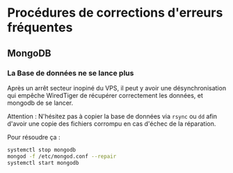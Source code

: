# Procédures de corrections d'erreurs fréquentes

## MongoDB

### La Base de données ne se lance plus

Après un arrêt secteur inopiné du VPS, il peut y avoir une désynchronisation qui empêche WiredTiger de récupérer correctement les données, et mongodb de se lancer.

Attention : N'hésitez pas à copier la base de données via `rsync` ou `dd` afin d'avoir une copie des fichiers corrompu en cas d'échec de la réparation.

Pour résoudre ça :
```bash
systemctl stop mongodb
mongod -f /etc/mongod.conf --repair
systemctl start mongodb
```
